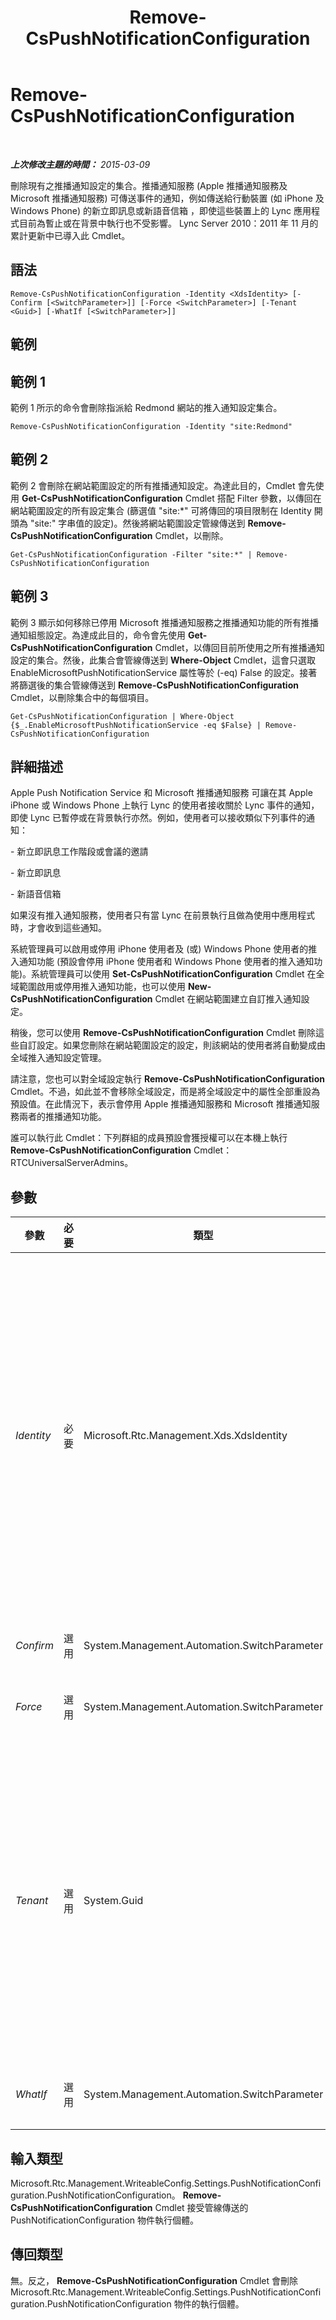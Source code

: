 ﻿---
title: Remove-CsPushNotificationConfiguration
TOCTitle: Remove-CsPushNotificationConfiguration
ms:assetid: 77574e30-a75f-4aaa-b2d8-ccbabda31797
ms:mtpsurl: https://technet.microsoft.com/zh-tw/library/Hh690028(v=OCS.15)
ms:contentKeyID: 49291369
ms.date: 08/10/2015
mtps_version: v=OCS.15
ms.translationtype: HT
---

# Remove-CsPushNotificationConfiguration

 

_**上次修改主題的時間：** 2015-03-09_

刪除現有之推播通知設定的集合。推播通知服務 (Apple 推播通知服務及 Microsoft 推播通知服務) 可傳送事件的通知，例如傳送給行動裝置 (如 iPhone 及 Windows Phone) 的新立即訊息或新語音信箱 ，即使這些裝置上的 Lync 應用程式目前為暫止或在背景中執行也不受影響。 Lync Server 2010：2011 年 11 月的累計更新中已導入此 Cmdlet。

## 語法

    Remove-CsPushNotificationConfiguration -Identity <XdsIdentity> [-Confirm [<SwitchParameter>]] [-Force <SwitchParameter>] [-Tenant <Guid>] [-WhatIf [<SwitchParameter>]]

## 範例

## 範例 1

範例 1 所示的命令會刪除指派給 Redmond 網站的推入通知設定集合。

    Remove-CsPushNotificationConfiguration -Identity "site:Redmond"

## 範例 2

範例 2 會刪除在網站範圍設定的所有推播通知設定。為達此目的，Cmdlet 會先使用 **Get-CsPushNotificationConfiguration** Cmdlet 搭配 Filter 參數，以傳回在網站範圍設定的所有設定集合 (篩選值 "site:\*" 可將傳回的項目限制在 Identity 開頭為 "site:" 字串值的設定)。然後將網站範圍設定管線傳送到 **Remove-CsPushNotificationConfiguration** Cmdlet，以刪除。

    Get-CsPushNotificationConfiguration -Filter "site:*" | Remove-CsPushNotificationConfiguration

## 範例 3

範例 3 顯示如何移除已停用 Microsoft 推播通知服務之推播通知功能的所有推播通知組態設定。為達成此目的，命令會先使用 **Get-CsPushNotificationConfiguration** Cmdlet，以傳回目前所使用之所有推播通知設定的集合。然後，此集合會管線傳送到 **Where-Object** Cmdlet，這會只選取 EnableMicrosoftPushNotificationService 屬性等於 (-eq) False 的設定。接著將篩選後的集合管線傳送到 **Remove-CsPushNotificationConfiguration** Cmdlet，以刪除集合中的每個項目。

    Get-CsPushNotificationConfiguration | Where-Object {$_.EnableMicrosoftPushNotificationService -eq $False} | Remove-CsPushNotificationConfiguration

## 詳細描述

Apple Push Notification Service 和 Microsoft 推播通知服務 可讓在其 Apple iPhone 或 Windows Phone 上執行 Lync 的使用者接收關於 Lync 事件的通知，即使 Lync 已暫停或在背景執行亦然。例如，使用者可以接收類似下列事件的通知：

\- 新立即訊息工作階段或會議的邀請

\- 新立即訊息

\- 新語音信箱

如果沒有推入通知服務，使用者只有當 Lync 在前景執行且做為使用中應用程式時，才會收到這些通知。

系統管理員可以啟用或停用 iPhone 使用者及 (或) Windows Phone 使用者的推入通知功能 (預設會停用 iPhone 使用者和 Windows Phone 使用者的推入通知功能)。系統管理員可以使用 **Set-CsPushNotificationConfiguration** Cmdlet 在全域範圍啟用或停用推入通知功能，也可以使用 **New-CsPushNotificationConfiguration** Cmdlet 在網站範圍建立自訂推入通知設定。

稍後，您可以使用 **Remove-CsPushNotificationConfiguration** Cmdlet 刪除這些自訂設定。如果您刪除在網站範圍設定的設定，則該網站的使用者將自動變成由全域推入通知設定管理。

請注意，您也可以對全域設定執行 **Remove-CsPushNotificationConfiguration** Cmdlet。不過，如此並不會移除全域設定，而是將全域設定中的屬性全部重設為預設值。在此情況下，表示會停用 Apple 推播通知服務和 Microsoft 推播通知服務兩者的推播通知功能。

誰可以執行此 Cmdlet：下列群組的成員預設會獲授權可以在本機上執行 **Remove-CsPushNotificationConfiguration** Cmdlet：RTCUniversalServerAdmins。

## 參數


<table>
<colgroup>
<col style="width: 25%" />
<col style="width: 25%" />
<col style="width: 25%" />
<col style="width: 25%" />
</colgroup>
<thead>
<tr class="header">
<th>參數</th>
<th>必要</th>
<th>類型</th>
<th>說明</th>
</tr>
</thead>
<tbody>
<tr class="odd">
<td><p><em>Identity</em></p></td>
<td><p>必要</p></td>
<td><p>Microsoft.Rtc.Management.Xds.XdsIdentity</p></td>
<td><p>要移除之推入通知組態設定集合的唯一識別碼。若要移除全域集合，請使用下列語法：</p>
<p>-Identity global</p>
<p>請注意，您無法真正移除全域設定，您只能將屬性重設回預設值。</p>
<p>若要移除網站集合，請使用類似下列的語法：</p>
<p>-Identity site:Redmond</p>
<p>在指定原則 Identity 時不能使用萬用字元。</p></td>
</tr>
<tr class="even">
<td><p><em>Confirm</em></p></td>
<td><p>選用</p></td>
<td><p>System.Management.Automation.SwitchParameter</p></td>
<td><p>在執行命令前先提示確認。</p></td>
</tr>
<tr class="odd">
<td><p><em>Force</em></p></td>
<td><p>選用</p></td>
<td><p>System.Management.Automation.SwitchParameter</p></td>
<td><p>隱藏執行命令時可能發生的非嚴重錯誤訊息。</p></td>
</tr>
<tr class="even">
<td><p><em>Tenant</em></p></td>
<td><p>選用</p></td>
<td><p>System.Guid</p></td>
<td><p>要刪除推播通知組態設定之 商務用 Skype Online 租用戶帳戶的全域唯一識別碼 (GUID)。例如：</p>
<p>–Tenant &quot;38aad667-af54-4397-aaa7-e94c79ec2308&quot;</p>
<p>您可以執行下列命令傳回每個租用戶的租用戶識別碼：</p>
<p>Get-CsTenant | Select-Object DisplayName，TenantID</p></td>
</tr>
<tr class="odd">
<td><p><em>WhatIf</em></p></td>
<td><p>選用</p></td>
<td><p>System.Management.Automation.SwitchParameter</p></td>
<td><p>說明執行命令時若不實際執行命令的後果。</p></td>
</tr>
</tbody>
</table>


## 輸入類型

Microsoft.Rtc.Management.WriteableConfig.Settings.PushNotificationConfiguration.PushNotificationConfiguration。 **Remove-CsPushNotificationConfiguration** Cmdlet 接受管線傳送的 PushNotificationConfiguration 物件執行個體。

## 傳回類型

無。反之， **Remove-CsPushNotificationConfiguration** Cmdlet 會刪除 Microsoft.Rtc.Management.WriteableConfig.Settings.PushNotificationConfiguration.PushNotificationConfiguration 物件的執行個體。

